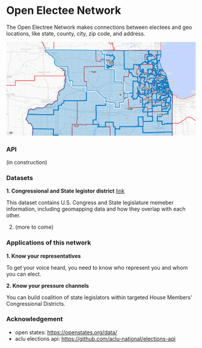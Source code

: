 # Open Electee Network
The Open Electree Network makes connections between electees and geo locations, like state, county, city, zip code, and address.

![district overlap](assets/overlapping.png)

### API

(in construction)

### Datasets
**1. Congressional and State legistor district** [link](https://github.com/mainstreetai/Open-Electee-Network/tree/main/data)

This dataset contains U.S. Congress and State legislature memeber information, including geomapping data and how they overlap with each other. 

2. (more to come)

### Applications of this network
**1. Know your representatives**

To get your voice heard, you need to know who represent you and whom you can elect.

**2. Know your pressure channels**

You can build coalition of state legislators within targeted House Members' Congressional Districts. 

### Acknowledgement
- open states: https://openstates.org/data/
- aclu elections api: https://github.com/aclu-national/elections-api
